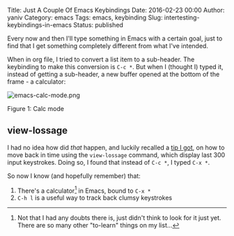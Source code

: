 Title: Just A Couple Of Emacs Keybindings
Date: 2016-02-23 00:00
Author: yaniv
Category: emacs
Tags: emacs, keybinding
Slug: intertesting-keybindings-in-emacs
Status: published

Every now and then I'll type something in Emacs with a certain goal,
just to find that I get something completely different from what I've
intended.

When in org file, I tried to convert a list item to a sub-header. The
keybinding to make this conversion is `C-c *`. But when I (thought I)
typed it, instead of getting a sub-header, a new buffer opened at the
bottom of the frame - a calculator:


![emacs-calc-mode.png](http://media.prodissues.com.s3.amazonaws.com/images/2016/02/emacs-calc-mode.png)

<span class="figure-number">Figure 1:</span> Calc mode

## view-lossage

I had no idea how did *that* happen, and luckily recalled a [tip I
got](https://www.reddit.com/r/emacs/comments/3w46xu/how_did_i_get_here_command/cxt6w6r), on how to move back in time using the `view-lossage` command, which
display last 300 input keystrokes. Doing so, I found that instead of
`C-c *`, I typed `C-x *`.

So now I know (and hopefully remember) that:

1.  There's a calculator[^1] in Emacs, bound to
    `C-x *`
2.  `C-h l` is a useful way to track back clumsy keystrokes

[^1]:Not that I had any doubts there is, just didn't think to look for it
just yet. There are so many other "to-learn" things on my list...

